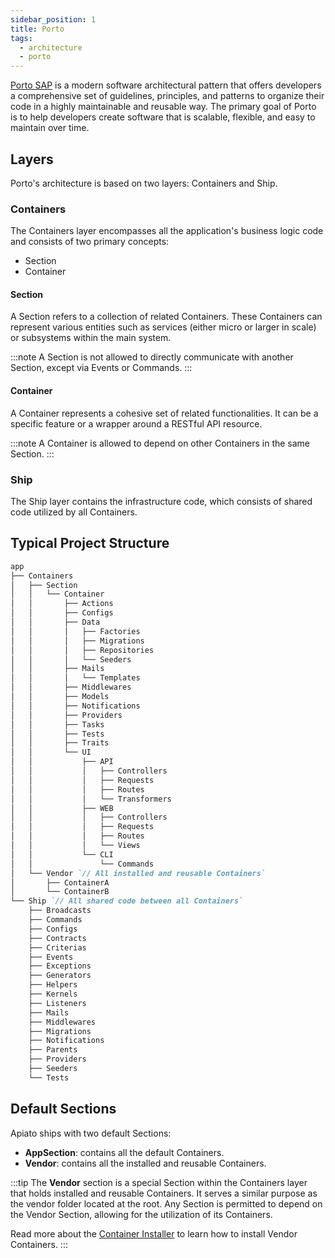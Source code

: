 ```yaml
---
sidebar_position: 1
title: Porto
tags:
  - architecture
  - porto
---
```


[Porto SAP](https://mahmoudz.github.io/Porto/) is a modern software architectural pattern
that offers developers a comprehensive set of guidelines,
principles, and patterns to organize their code in a highly maintainable and reusable way.
The primary goal of Porto is to help developers create software that is scalable,
flexible, and easy to maintain over time.

## Layers

Porto's architecture is based on two layers: Containers and Ship.

### Containers
The Containers layer encompasses all the application's business logic code and consists of two primary concepts:
- Section
- Container

#### Section
A Section refers to a collection of related Containers.
These Containers can represent various entities such as services
(either micro or larger in scale) or subsystems within the main system.

:::note
A Section is not allowed to directly communicate with another Section, except via Events or Commands.
:::

#### Container
A Container represents a cohesive set of related functionalities.
It can be a specific feature or a wrapper around a RESTful API resource.

:::note
A Container is allowed to depend on other Containers in the same Section.
:::

### Ship
The Ship layer contains the infrastructure code, which consists of shared code utilized by all Containers.

## Typical Project Structure
```markdown
app
├── Containers
│   ├── Section
│   │   └── Container
│   │       ├── Actions
│   │       ├── Configs
│   │       ├── Data
│   │       │   ├── Factories
│   │       │   ├── Migrations
│   │       │   ├── Repositories
│   │       │   └── Seeders
│   │       ├── Mails
│   │       │   └── Templates
│   │       ├── Middlewares
│   │       ├── Models
│   │       ├── Notifications
│   │       ├── Providers
│   │       ├── Tasks
│   │       ├── Tests
│   │       ├── Traits
│   │       └── UI
│   │           ├── API
│   │           │   ├── Controllers
│   │           │   ├── Requests
│   │           │   ├── Routes
│   │           │   └── Transformers
│   │           ├── WEB
│   │           │   ├── Controllers
│   │           │   ├── Requests
│   │           │   ├── Routes
│   │           │   └── Views
│   │           └── CLI
│   │               └── Commands
│   └── Vendor `// All installed and reusable Containers`
│       ├── ContainerA
│       └── ContainerB
└── Ship `// All shared code between all Containers`
    ├── Broadcasts
    ├── Commands
    ├── Configs
    ├── Contracts
    ├── Criterias
    ├── Events
    ├── Exceptions
    ├── Generators
    ├── Helpers
    ├── Kernels
    ├── Listeners
    ├── Mails
    ├── Middlewares
    ├── Migrations
    ├── Notifications
    ├── Parents
    ├── Providers
    ├── Seeders
    └── Tests
```
## Default Sections
Apiato ships with two default Sections:
- **AppSection**: contains all the default Containers.
- **Vendor**: contains all the installed and reusable Containers.

:::tip
The **Vendor** section is a special Section within the Containers layer that holds installed and reusable Containers.
It serves a similar purpose as the vendor folder located at the root.
Any Section is permitted to depend on the Vendor Section, allowing for the utilization of its Containers.

Read more about the [Container Installer](../pacakges/readme.md) to learn how to install Vendor Containers.
:::
